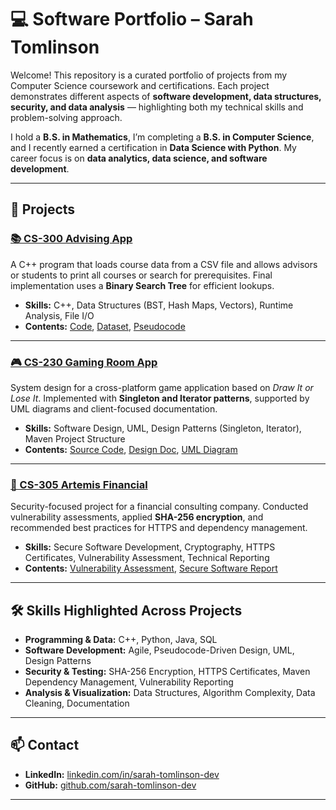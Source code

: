 # 💻 Software Portfolio – Sarah Tomlinson

Welcome! This repository is a curated portfolio of projects from my Computer Science coursework and certifications. Each project demonstrates different aspects of **software development, data structures, security, and data analysis** — highlighting both my technical skills and problem-solving approach.

I hold a **B.S. in Mathematics**, I’m completing a **B.S. in Computer Science**, and I recently earned a certification in **Data Science with Python**. My career focus is on **data analytics, data science, and software development**.

---

## 📂 Projects

### [📚 CS-300 Advising App](./CS-300-AdvisingApp)
A C++ program that loads course data from a CSV file and allows advisors or students to print all courses or search for prerequisites. Final implementation uses a **Binary Search Tree** for efficient lookups.  
- **Skills:** C++, Data Structures (BST, Hash Maps, Vectors), Runtime Analysis, File I/O  
- **Contents:** [Code](./CS-300-AdvisingApp/src/CS-300-AdvisingApp.cpp), [Dataset](./CS-300-AdvisingApp/data/CS300_Advising_Input.csv), [Pseudocode](./CS-300-AdvisingApp/docs/CS-300-Pseudocode.pdf)  

---

### [🎮 CS-230 Gaming Room App](./CS-230-GamingRoom)
System design for a cross-platform game application based on *Draw It or Lose It*. Implemented with **Singleton and Iterator patterns**, supported by UML diagrams and client-focused documentation.  
- **Skills:** Software Design, UML, Design Patterns (Singleton, Iterator), Maven Project Structure  
- **Contents:** [Source Code](./CS-230-GamingRoom/src), [Design Doc](./CS-230-GamingRoom/docs/CS230_Software_Design_Document.docx), [UML Diagram](./CS-230-GamingRoom/docs/uml.png)  

---

### [🔐 CS-305 Artemis Financial](./CS-305-ArtemisFinancial)
Security-focused project for a financial consulting company. Conducted vulnerability assessments, applied **SHA-256 encryption**, and recommended best practices for HTTPS and dependency management.  
- **Skills:** Secure Software Development, Cryptography, HTTPS Certificates, Vulnerability Assessment, Technical Reporting  
- **Contents:** [Vulnerability Assessment](./CS-305-ArtemisFinancial/ArtemisFinancial_VulnerabilityAssessmentReport.pdf), [Secure Software Report](./CS-305-ArtemisFinancial/ArtemisFinancial_SecureSoftwareReport.pdf)  

---

## 🛠 Skills Highlighted Across Projects
- **Programming & Data:** C++, Python, Java, SQL  
- **Software Development:** Agile, Pseudocode-Driven Design, UML, Design Patterns  
- **Security & Testing:** SHA-256 Encryption, HTTPS Certificates, Maven Dependency Management, Vulnerability Reporting  
- **Analysis & Visualization:** Data Structures, Algorithm Complexity, Data Cleaning, Documentation  

---

## 📫 Contact
- **LinkedIn:** [linkedin.com/in/sarah-tomlinson-dev](https://www.linkedin.com/in/sarah-tomlinson-dev/)  
- **GitHub:** [github.com/sarah-tomlinson-dev](https://github.com/sarah-tomlinson-dev)  

---

